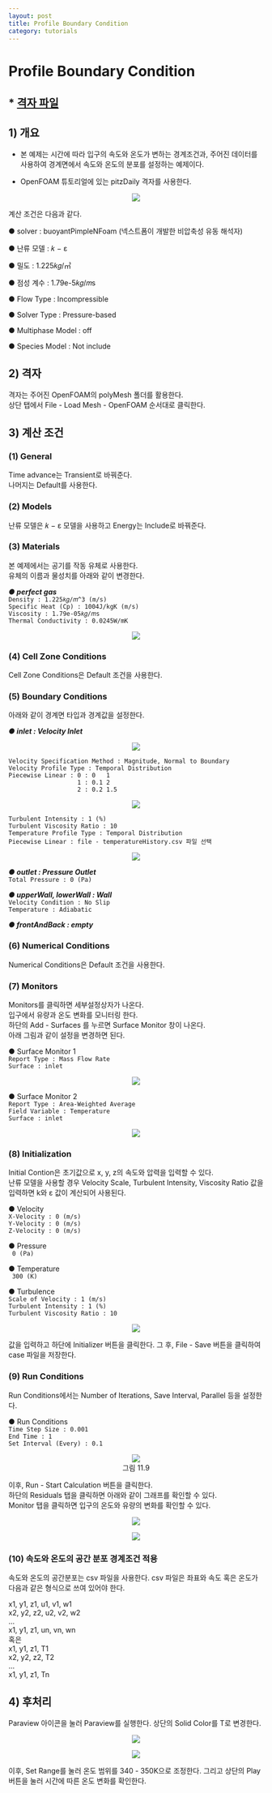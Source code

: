 ```yaml
---
layout: post
title: Profile Boundary Condition
category: tutorials
---
```


# Profile Boundary Condition

## * [격자 파일](https://drive.google.com/file/d/1pzp6DXomC0cyaxn0xzlpcneShrEkRW68/view?usp=sharing)

## 1) 개요
* 본 예제는 시간에 따라 입구의 속도와 온도가 변하는 경계조건과, 주어진 데이터를 사용하여 경계면에서 속도와 온도의 분포를 설정하는 예제이다.<br>

* OpenFOAM 튜토리얼에 있는 pitzDaily 격자를 사용한다.<br>

<p align='center'>
    <img src="https://github.com/nextfoam/baram-pages/raw/main/screenshots/profileBC/10.1.png"><br>
</p>

계산 조건은 다음과 같다. <br>

●  solver : buoyantPimpleNFoam (넥스트폼이 개발한 비압축성 유동 해석자) <br>

●  난류 모델 : 𝑘 − ε <br>

●  밀도 : 1.225𝑘𝑔/㎥ <br>

●  점성 계수 : 1.79e-5𝑘𝑔/𝑚s <br>

●  Flow Type : Incompressible <br>

●  Solver Type : Pressure-based <br>

●  Multiphase Model : off <br>

●  Species Model : Not include <br>

## 2) 격자
격자는 주어진 OpenFOAM의 polyMesh 폴더를 활용한다. <br>
상단 탭에서 File - Load Mesh - OpenFOAM 순서대로 클릭한다. <br>

## 3) 계산 조건
### (1) General
Time advance는 Transient로 바꿔준다. <br>
나머지는 Default를 사용한다. <br>

### (2) Models
난류 모델은 𝑘 − ε 모델을 사용하고 Energy는 Include로 바꿔준다. <br>

### (3) Materials
본 예제에서는 공기를 작동 유체로 사용한다.<br>
유체의 이름과 물성치를 아래와 같이 변경한다. <br>

***●  perfect gas***<br>
```Density : 1.225𝑘𝑔/𝑚^3 (m/s)```  <br>
```Specific Heat (Cp) : 1004J/kgK (m/s)```  <br>
```Viscosity : 1.79e-05𝑘𝑔/𝑚s```  <br>
```Thermal Conductivity : 0.0245W/mK```  <br>

<p align='center'>
    <img src="https://github.com/nextfoam/baram-pages/raw/main/screenshots/profileBC/10.2.png"><br>
</p>

### (4) Cell Zone Conditions
Cell Zone Conditions은 Default 조건을 사용한다.<br>

### (5) Boundary Conditions
아래와 같이 경계면 타입과 경계값을 설정한다.<br>

***●  inlet : Velocity Inlet***<br>

<p align='center'>
    <img src="https://github.com/nextfoam/baram-pages/raw/main/screenshots/profileBC/10.3.png"><br>
</p>

```Velocity Specification Method : Magnitude, Normal to Boundary```<br>
```Velocity Profile Type : Temporal Distribution```<br>
```Piecewise Linear : 0 : 0   1```<br>
```		              1 : 0.1 2```<br>
```		              2 : 0.2 1.5```<br>

<p align='center'>
    <img src="https://github.com/nextfoam/baram-pages/raw/main/screenshots/profileBC/10.4.png"><br>
</p>

```Turbulent Intensity : 1 (%)```<br>
```Turbulent Viscosity Ratio : 10```<br>
```Temperature Profile Type : Temporal Distribution```<br>
```Piecewise Linear : file - temperatureHistory.csv 파일 선택```<br>

<p align='center'>
    <img src="https://github.com/nextfoam/baram-pages/raw/main/screenshots/profileBC/10.5.png"><br>
</p>

***●  outlet : Pressure Outlet***<br>
```Total Pressure : 0 (Pa)```<br>

***●  upperWall, lowerWall : Wall***<br>
```Velocity Condition : No Slip```<br>
```Temperature : Adiabatic```<br>

***●  frontAndBack : empty***<br>


### (6) Numerical Conditions
Numerical Conditions은 Default 조건을 사용한다.<br>

### (7) Monitors
Monitors를 클릭하면 세부설정상자가 나온다.<br>
입구에서 유량과 온도 변화를 모니터링 한다.<br>
하단의 Add - Surfaces 를 누르면 Surface Monitor 창이 나온다.<br>
아래 그림과 같이 설정을 변경하면 된다.<br>

●  Surface Monitor 1  <br>
```Report Type : Mass Flow Rate```<br>
```Surface : inlet```<br>

<p align='center'>
    <img src="https://github.com/nextfoam/baram-pages/raw/main/screenshots/profileBC/10.6.png"><br>
</p>


●  Surface Monitor 2  <br>
```Report Type : Area-Weighted Average```<br>
```Field Variable : Temperature```<br>
```Surface : inlet```<br>

<p align='center'>
    <img src="https://github.com/nextfoam/baram-pages/raw/main/screenshots/profileBC/10.7.png"><br>
</p>

### (8) Initialization

Initial Contion은 초기값으로 x, y, z의 속도와 압력을 입력할 수 있다.<br>
난류 모델을 사용할 경우 Velocity Scale, Turbulent Intensity, Viscosity Ratio 값을 입력하면 k와 ε 값이 계산되어 사용된다. <br>

●  Velocity  <br>
```X-Velocity : 0 (m/s)``` <br>
```Y-Velocity : 0 (m/s)``` <br>
```Z-Velocity : 0 (m/s)``` <br>

●  Pressure  <br>
``` 0 (Pa)``` <br>

●  Temperature  <br>
``` 300 (K)``` <br>


●  Turbulence <br>
```Scale of Velocity : 1 (m/s)``` <br>
```Turbulent Intensity : 1 (%)``` <br>
```Turbulent Viscosity Ratio : 10``` <br>

<p align='center'>
    <img src="https://github.com/nextfoam/baram-pages/raw/main/screenshots/profileBC/10.8.png"><br>
</p>

값을 입력하고 하단에 Initializer 버튼을 클릭한다. 그 후, File - Save 버튼을 클릭하여 case 파일을 저장한다. <br>

### (9) Run Conditions
Run Conditions에서는 Number of Iterations, Save Interval, Parallel 등을 설정한다. <br>

●  Run Conditions  <br>
```Time Step Size : 0.001``` <br>
```End Time : 1``` <br>
```Set Interval (Every) : 0.1``` <br>

<p align='center'>
    <img src="https://github.com/nextfoam/baram-pages/raw/main/screenshots/profileBC/10.9.png"><br>
    그림 11.9
</p>

이후, Run - Start Calculation 버튼을 클릭한다. <br>
하단의 Residuals 탭을 클릭하면 아래와 같이 그래프를 확인할 수 있다. <br>
Monitor 탭을 클릭하면 입구의 온도와 유량의 변화를 확인할 수 있다. <br>

<p align='center'>
    <img src="https://github.com/nextfoam/baram-pages/raw/main/screenshots/profileBC/10.10.png"><br>
</p>

<p align='center'>
    <img src="https://github.com/nextfoam/baram-pages/raw/main/screenshots/profileBC/10.11.png"><br>
</p>

### (10) 속도와 온도의 공간 분포 경계조건 적용
속도와 온도의 공간분포는 csv 파일을 사용한다. csv 파일은 좌표와 속도 혹은 온도가 다음과 같은 형식으로 쓰여 있어야 한다.<br>

x1, y1, z1, u1, v1, w1 <br>
x2, y2, z2, u2, v2, w2 <br>
... <br>
x1, y1, z1, un, vn, wn <br>
혹은 <br>
x1, y1, z1, T1 <br>
x2, y2, z2, T2 <br>
... <br>
x1, y1, z1, Tn <br>


## 4) 후처리
Paraview 아이콘을 눌러 Paraview를 실행한다.
상단의 Solid Color를 T로 변경한다.

<p align='center'>
    <img src="https://github.com/nextfoam/baram-pages/raw/main/screenshots/profileBC/10.12.png"><br>
</p>

<p align='center'>
    <img src="https://github.com/nextfoam/baram-pages/raw/main/screenshots/profileBC/10.13.png"><br>
</p>

이후, Set Range를 눌러 온도 범위를 340 - 350K으로 조정한다.
그리고 상단의 Play 버튼을 눌러 시간에 따른 온도 변화를 확인한다.